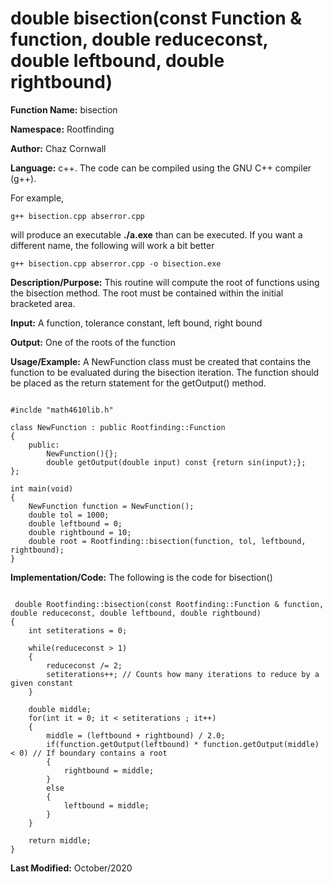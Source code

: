 # double bisection(const Function & function, double reduceconst, double leftbound, double rightbound)

**Function Name:**           bisection

**Namespace:**               Rootfinding

**Author:** Chaz Cornwall

**Language:** c++. The code can be compiled using the GNU C++ compiler (g++).

For example,

    g++ bisection.cpp abserror.cpp

will produce an executable **./a.exe** than can be executed. If you want a different name, the following will work a bit
better

    g++ bisection.cpp abserror.cpp -o bisection.exe

**Description/Purpose:** This routine will compute the root of functions using the bisection method. The root must be contained within the initial bracketed area.

**Input:** A function, tolerance constant, left bound, right bound

**Output:** One of the roots of the function

**Usage/Example:** A NewFunction class must be created that contains the function to be evaluated during the bisection iteration. The function should be placed as the return
 statement for the getOutput() method.

<pre><code> 
#inclde "math4610lib.h" 

class NewFunction : public Rootfinding::Function
{
    public:
        NewFunction(){}; 
        double getOutput(double input) const {return sin(input);};
};

int main(void)
{
    NewFunction function = NewFunction();
    double tol = 1000;
    double leftbound = 0;
    double rightbound = 10;
    double root = Rootfinding::bisection(function, tol, leftbound, rightbound);
}
</pre></code>

**Implementation/Code:** The following is the code for bisection()

<pre><code>
 double Rootfinding::bisection(const Rootfinding::Function & function, double reduceconst, double leftbound, double rightbound)
{
    int setiterations = 0;

    while(reduceconst > 1) 
    {
        reduceconst /= 2;
        setiterations++; // Counts how many iterations to reduce by a given constant
    }

    double middle;
    for(int it = 0; it < setiterations ; it++)
    {
        middle = (leftbound + rightbound) / 2.0;
        if(function.getOutput(leftbound) * function.getOutput(middle) < 0) // If boundary contains a root
        {
            rightbound = middle;
        }
        else
        {
            leftbound = middle;
        }
    }

    return middle;
}
</pre></code>

**Last Modified:** October/2020
